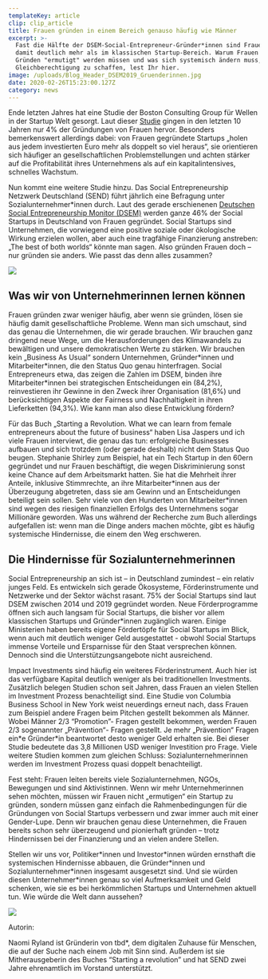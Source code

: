 ```yaml
---
templateKey: article
clip: clip_article
title: Frauen gründen in einem Bereich genauso häufig wie Männer
excerpt: >-
  Fast die Hälfte der DSEM-Social-Entrepreneur-Gründer*innen sind Frauen und
  damit deutlich mehr als im klassischen Startup-Bereich. Warum Frauen nicht zum
  Gründen "ermutigt" werden müssen und was sich systemisch ändern muss, um
  Gleichberechtigung zu schaffen, lest Ihr hier.
image: /uploads/Blog_Header_DSEM2019_Gruenderinnen.jpg
date: 2020-02-26T15:23:00.127Z
category: news
---
```

Ende letzten Jahres hat eine Studie der Boston Consulting Group für Wellen in der Startup Welt gesorgt. Laut dieser [Studie](https://www.faz.net/aktuell/karriere-hochschule/wenige-weibliche-start-ups-wo-sind-deutschlands-gruenderinnen-16375785.html) gingen in den letzten 10 Jahren nur 4% der Gründungen von Frauen hervor. Besonders bemerkenswert allerdings dabei: von Frauen gegründete Startups „holen aus jedem investierten Euro mehr als doppelt so viel heraus“, sie orientieren sich häufiger an gesellschaftlichen Problemstellungen und achten stärker auf die Profitabilität ihres Unternehmens als auf ein kapitalintensives, schnelles Wachstum.

Nun kommt eine weitere Studie hinzu. Das Social Entrepreneurship Netzwerk Deutschland (SEND) führt jährlich eine Befragung unter Sozialunternehmer*innen durch. Laut des gerade erschienenen [Deutschen Social Entrepreneurship Monitor (DSEM)](http://bit.ly/DSEM2019) werden ganze 46% der Social Startups in Deutschland von Frauen gegründet. Social Startups sind Unternehmen, die vorwiegend eine positive soziale oder ökologische Wirkung erzielen wollen, aber auch eine tragfähige Finanzierung anstreben: „The best of both worlds“ könnte man sagen. Also gründen Frauen doch – nur gründen sie anders. Wie passt das denn alles zusammen?

![](/uploads/Blog_BildA_Gruenderinnen.jpg)

## Was wir von Unternehmerinnen lernen können

Frauen gründen zwar weniger häufig, aber wenn sie gründen, lösen sie häufig damit gesellschaftliche Probleme. Wenn man sich umschaut, sind das genau die Unternehmen, die wir gerade brauchen. Wir brauchen ganz dringend neue Wege, um die Herausforderungen des Klimawandels zu bewältigen und unsere demokratischen Werte zu stärken. Wir brauchen kein „Business As Usual“ sondern Unternehmen, Gründer\*innen und Mitarbeiter\*innen, die den Status Quo genau hinterfragen. Social Entrepreneurs etwa, das zeigen die Zahlen im DSEM, binden ihre Mitarbeiter*innen bei strategischen Entscheidungen ein (84,2%), reinvestieren ihr Gewinne in den Zweck ihrer Organisation (81,6%) und berücksichtigen Aspekte der Fairness und Nachhaltigkeit in ihren Lieferketten (94,3%). Wie kann man also diese Entwicklung fördern?

Für das Buch „Starting a Revolution. What we can learn from female entrepreneurs about the future of business“ haben Lisa Jaspers und ich viele Frauen interviewt, die genau das tun: erfolgreiche Businesses aufbauen und sich trotzdem (oder gerade deshalb) nicht dem Status Quo beugen. Stephanie Shirley zum Beispiel, hat ein Tech Startup in den 60ern gegründet und nur Frauen beschäftigt, die wegen Diskriminierung sonst keine Chance auf dem Arbeitsmarkt hatten. Sie hat die Mehrheit ihrer Anteile, inklusive Stimmrechte, an ihre Mitarbeiter\*innen aus der Überzeugung abgetreten, dass sie am Gewinn und an Entscheidungen beteiligt sein sollen. Sehr viele von den Hunderten von Mitarbeiter\*innen sind wegen des riesigen finanziellen Erfolgs des Unternehmens sogar Millionäre geworden. Was uns während der Recherche zum Buch allerdings aufgefallen ist: wenn man die Dinge anders machen möchte, gibt es häufig systemische Hindernisse, die einem den Weg erschweren.

## Die Hindernisse für Sozialunternehmerinnen

Social Entrepreneurship an sich ist – in Deutschland zumindest – ein relativ junges Feld. Es entwickeln sich gerade Ökosysteme, Förderinstrumente und Netzwerke und der Sektor wächst rasant. 75% der Social Startups sind laut DSEM zwischen 2014 und 2019 gegründet worden. Neue Förderprogramme öffnen sich auch langsam für Social Startups, die bisher vor allem klassischen Startups und Gründer*innen zugänglich waren. Einige Ministerien haben bereits eigene Fördertöpfe für Social Startups im Blick, wenn auch mit deutlich weniger Geld ausgestattet - obwohl Social Startups immense Vorteile und Ersparnisse für den Staat versprechen können. Dennoch sind die Unterstützungsangebote nicht ausreichend.

Impact Investments sind häufig ein weiteres Förderinstrument. Auch hier ist das verfügbare Kapital deutlich weniger als bei traditionellen Investments. Zusätzlich belegen Studien schon seit Jahren, dass Frauen an vielen Stellen im Investment Prozess benachteiligt sind. Eine Studie von Columbia Business School in New York weist neuerdings erneut nach, dass Frauen zum Beispiel andere Fragen beim Pitchen gestellt bekommen als Männer. Wobei Männer 2/3 “Promotion”- Fragen gestellt bekommen, werden Frauen 2/3 sogenannter „Prävention“- Fragen gestellt. Je mehr „Prävention“ Fragen ein\*e Gründer\*in beantwortet desto weniger Geld erhalten sie. Bei dieser Studie bedeutete das 3,8 Millionen USD weniger Investition pro Frage. Viele weitere Studien kommen zum gleichen Schluss: Sozialunternehmerinnen werden im Investment Prozess quasi doppelt benachteiligt.

Fest steht: Frauen leiten bereits viele Sozialunternehmen, NGOs, Bewegungen und sind Aktivistinnen. Wenn wir mehr Unternehmerinnen sehen möchten, müssen wir Frauen nicht „ermutigen“ ein Startup zu gründen, sondern müssen ganz einfach die Rahmenbedingungen für die Gründungen von Social Startups verbessern und zwar immer auch mit einer Gender-Lupe. Denn wir brauchen genau diese Unternehmen, die Frauen bereits schon sehr überzeugend und pionierhaft gründen – trotz Hindernissen bei der Finanzierung und an vielen andere Stellen.

Stellen wir uns vor, Politiker\*innen und Investor\*innen würden ernsthaft die systemischen Hindernisse abbauen, die Gründer\*innen und Sozialunternehmer\*innen insgesamt ausgesetzt sind. Und sie würden diesen Unternehmer*innen genau so viel Aufmerksamkeit und Geld schenken, wie sie es bei herkömmlichen Startups und Unternehmen aktuell tun. Wie würde die Welt dann aussehen?

![](/uploads/Blog_BildA_NaomiRyland.jpg)

Autorin:

Naomi Ryland ist Gründerin von tbd*, dem digitalen Zuhause für Menschen, die auf der Suche nach einem Job mit Sinn sind. Außerdem ist sie Mitherausgeberin des Buches “Starting a revolution” und hat SEND zwei Jahre ehrenamtlich im Vorstand unterstützt.
